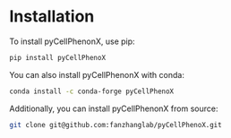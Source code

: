 # Installation

To install pyCellPhenonX, use pip:

```bash
pip install pyCellPhenoX
```

You can also install pyCellPhenonX with conda:

```bash
conda install -c conda-forge pyCellPhenoX
```

Additionally, you can install pyCellPhenonX from source:

```bash
git clone git@github.com:fanzhanglab/pyCellPhenoX.git
```
